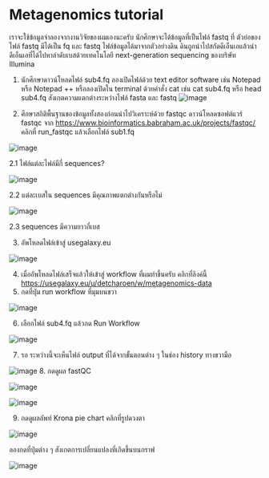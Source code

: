 # Metagenomics tutorial
เราจะใช้ข้อมูลจำลองจากงานวิจัยของผมเองนะครับ นักศึกษาจะได้ข้อมูลที่เป็นไฟล์ fastq ที่ ตัวย่อของไฟล์ fastq มีได้เป็น fq และ fastq ไฟล์ข้อมูลได้มาจากตัวอย่างดิน ดินถูกนำไปสกัดดีเอ็นเอแล้วนำดีเอ็นเอที่ได้ไปหาลำดับเบสด้วยเทคโนโลยี next-generation sequencing ของบริษัท Illumina 
1. นักศึกษาดาวน์โหลดไฟล์
sub4.fq
ลองเปิดไฟล์ด้วย text editor software เช่น Notepad หรือ Notepad ++ หรือลองเปิดใน terminal ด้วยคำสั่ง cat เช่น cat sub4.fq หรือ head sub4.fq
สังเกตความแตกต่างระหว่างไฟล์ fasta และ fastq
![image](https://user-images.githubusercontent.com/70691598/148346653-2e76016d-32c8-420d-8e97-2698959915e4.png)


2. ศึกษาสถิติพื้นฐานของข้อมูลทั้งสองก่อนนำไปวิเคราะห์ด้วย fastqc 
ดาวน์โหลดซอฟต์แวร์ fastqc จาก https://www.bioinformatics.babraham.ac.uk/projects/fastqc/
คลิกที่ run_fastqc แล้วเลือกไฟล์ sub1.fq

![image](https://user-images.githubusercontent.com/70691598/148317160-09bf4377-eaa2-4529-ae86-44dd67fe847c.png)

 2.1 ไฟล์แต่ละไฟล์มีกี่ sequences?
 
 ![image](https://user-images.githubusercontent.com/70691598/148346810-c25cb494-81ed-4655-a4fa-8b0aa7fa0bd6.png)


 2.2 แต่ละเบสใน sequences มีคุณภาพแตกต่างกันหรือไม่
 
 ![image](https://user-images.githubusercontent.com/70691598/148346854-1c354243-d180-46e4-9534-68f4d0259cae.png)

 2.3 sequences มีความยาวกี่เบส

3. อัพโหลดไฟล์เข้าสู่ usegalaxy.eu

![image](https://user-images.githubusercontent.com/70691598/148321189-ec2a6b58-e78b-4d63-998b-7a748258977e.png)

4. เมื่ออัพโหลดไฟล์เสร็จแล้วให้เข้าสู่ workflow ที่ผมทำขึ้นครับ คลิกที่ลิงค์นี้ https://usegalaxy.eu/u/detcharoen/w/metagenomics-data
5. กดที่ปุ่ม run workflow ที่มุมบนขวา

![image](https://user-images.githubusercontent.com/70691598/148347731-ca0ae72b-d7bd-446e-b2ff-4c0931b51a2f.png)

6. เลือกไฟล์ sub4.fq แล้วกด Run Workflow

![image](https://user-images.githubusercontent.com/70691598/148348197-df130a27-bf35-40bb-9137-ba9e6ac0d737.png)

7. รอ ระหว่างนี้จะเห็นไฟล์ output ที่ได้จากขั้นตอนต่าง ๆ ในช่อง history ทางขวามือ

![image](https://user-images.githubusercontent.com/70691598/148348457-d7f44c30-2d3f-46e2-8b08-9beaeae8a1f5.png)
8. กดดูผล fastQC 

![image](https://user-images.githubusercontent.com/70691598/148349994-36dd7490-19b1-4d85-b852-9354b2561cf6.png)

![image](https://user-images.githubusercontent.com/70691598/148350073-0516ab81-70d1-412d-8ba6-2ba25ab177fd.png)

9. กดดูผลลัพท์ Krona pie chart
คลิกที่รูปดวงตา

![image](https://user-images.githubusercontent.com/70691598/148361196-f0e840be-b60b-44f9-b3df-f5547249dd50.png)

ลองกดที่ปุ่มต่าง ๆ สังเกตการเปลี่ยนแปลงที่เกิดขึ้นบนกราฟ

![image](https://user-images.githubusercontent.com/70691598/148361362-3ced911c-66db-4e0a-9297-85eb6d5fb016.png)


